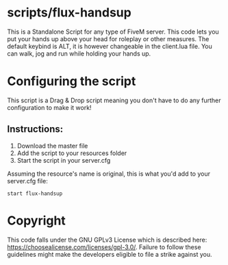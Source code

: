 # scripts/flux-handsup
This is a Standalone Script for any type of FiveM server.
This code lets you put your hands up above your head for roleplay or other measures. The default keybind is ALT, it is however changeable in the client.lua file.
You can walk, jog and run while holding your hands up.

# Configuring the script
This script is a Drag & Drop script meaning you don't have to do any further configuration to make it work!
## Instructions:
1. Download the master file
2. Add the script to your resources folder
3. Start the script in your server.cfg

Assuming the resource's name is original, this is what you'd add to your server.cfg file:
```
start flux-handsup
```

# Copyright
This code falls under the GNU GPLv3 License which is described here: https://choosealicense.com/licenses/gpl-3.0/. Failure to follow these guidelines might make the developers eligible to file a strike against you.
